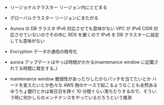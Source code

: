 - リージョナルクラスター
  リージョン内にとどまる

- グローバルクラスター
  リージョンにまたがる

- Aurora の DB クラスタ
  IPv6 対応させても意味がない
  VPC が IPv6 CIDR 対応させていないのでその中に RDS を置くので IPv6 を DB クラスターに設定しても意味がない

- Encryption
  データか通信の暗号化

- aurora
  アップデートはやっぱ時間がかかる(maintenance window に記載されてる時間に発生する。)

- maintenance window
  脆弱性があったりしたからパッチを当てたいとか
  ハードを変えたいとか色々な AWS 側のケースで起こるようなことも全然ある
  ゆうちょ銀行とかは毎日日を跨ぐ 10 分間ぐらい落ちたりするので、そういう時に何かしらのメンテナンスをやっているだろうという推測
